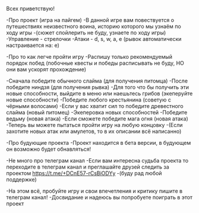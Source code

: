 Всех приветствую!

-Про проект (игра на пайгем)
-В данной игре вам повествуется о путешествиях неизвестного воина, историю которого мы узнаём по ходу игры
-(сюжет спойлерить не буду, узнаете по ходу игры)
-Управление - стрелочки
-Атаки - d, s, w, a, e (рывок автоматически настраивается на: e)

-Про то как легче пройти игру
-Распишу только рекомендуемый порядок побед (побочные квесты и победы расписывать не буду, НО они вам ускорят прохождение)

-Сначала победите обычного слайма (для получения питомца)
-После победите ниндзя (для получения рывка)
-Для того что бы получить эти новые способности, выйдите в меню или наешьтесь грибов (экеперуйте новые способности)
-Победите любого крестьянина (советую с чёрными волосами) 
-Если у вас хватит сил то победите древестного слайма (новый питомец)
-Экеперовка новых способностей
-Победите ведьму (новая атака)
-Если сможете победите мага огня (новая атака)
-Теперь вы можете пытаться пройти игру на любую концовку
-(Если захотите новых атак или амулетов, то в их описании всё написанно)

-Про будующие проекта
-Проект находится в бета версии, в будующем он возможно будет обнавляться!

-Не много про телеграм канал
-Если вам интересна судьба проекта то переходите в телеграм канал и преглашайте друзей следить за проектом
https://t.me/+DCnE57-rCsBiODYy
-(буду рад любой поддержке)

-На этом всё, пробуйте игру и свои впечетления и критику пишите в телеграм канал!
-Досвидание и надеюсь вы попробуете поиграть в этот проект